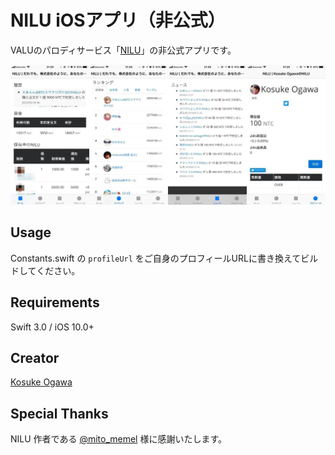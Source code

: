 # NILU iOSアプリ（非公式）

VALUのパロディサービス「[NILU](https://nilu-is.appspot.com/)」の非公式アプリです。

![](./screenshot.png)

## Usage

Constants.swift の `profileUrl` をご自身のプロフィールURLに書き換えてビルドしてください。

## Requirements

Swift 3.0 / iOS 10.0+

## Creator

[Kosuke Ogawa](http://www.twitter.com/koogawa)

## Special Thanks

NILU 作者である [@mito_memel](https://twitter.com/mito_memel) 様に感謝いたします。
